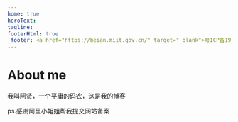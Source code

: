 ```yaml
---
home: true
heroText: 
tagline: 
footerHtml: true
_footer: <a href="https://beian.miit.gov.cn/" target="_blank">粤ICP备19020295号</a>
---
```

# About me
我叫阿贤，一个平庸的码农，这是我的博客

ps.感谢阿里小姐姐帮我提交网站备案